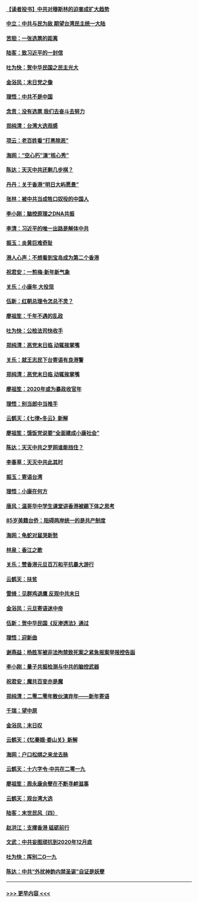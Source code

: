 #### [【读者投书】中共对穆斯林的迫害成扩大趋势](../pages/nsc993/n11791371.md?t=01150131) 
#### [中立：中共与民为敌 期望台湾民主统一大陆](../pages/nsc993/n11790392.md?t=01150131) 
#### [苦胆：一张选票的距离](../pages/nsc993/n11788914.md?t=01150131) 
#### [陆客：致习近平的一封信](../pages/nsc993/n11788867.md?t=01150131) 
#### [吐为快：贺中华民国之民主光大](../pages/nsc993/n11788618.md?t=01150131) 
#### [金浴凤：末日党之像](../pages/nsc993/n11787475.md?t=01150131) 
#### [理悟：中共不是中国](../pages/nsc993/n11787463.md?t=01150131) 
#### [念贲：没有选票  我们去奋斗去努力](../pages/nsc993/n11787398.md?t=01150131) 
#### [郑纯清：台湾大选观感](../pages/nsc993/n11786210.md?t=01150131) 
#### [项云：老百姓看“打黑除恶”](../pages/nsc993/n11785398.md?t=01150131) 
#### [海网：“空心朽”演“核心秀”](../pages/nsc993/n11783874.md?t=01150131) 
#### [陈达：天灭中共还剩几步棋？](../pages/nsc993/n11783719.md?t=01150131) 
#### [丹丹：关于香港“明日大屿愿景”](../pages/nsc993/n11783273.md?t=01150131) 
#### [张林：被中共当成牲口奴役的中国人](../pages/nsc993/n11782397.md?t=01150131) 
#### [李小刚：脑控原理之DNA共振](../pages/nsc993/n11780962.md?t=01150131) 
#### [李清：习近平的唯一出路是解体中共](../pages/nsc993/n11780866.md?t=01150131) 
#### [振玉：炎黄巨难奇耻](../pages/nsc993/n11779632.md?t=01150131) 
#### [港人心声：不想看到宝岛成为第二个香港](../pages/nsc993/n11778817.md?t=01150131) 
#### [祝君安：一剪梅‧新年新气象](../pages/nsc993/n11776340.md?t=01150131) 
#### [关乐：小康年 大役现](../pages/nsc993/n11774213.md?t=01150131) 
#### [伍新：红朝总理令怎总不灵？](../pages/nsc993/n11770813.md?t=01150131) 
#### [廖祖笙：千年不遇的乱政](../pages/nsc993/n11770373.md?t=01150131) 
#### [吐为快：公检法司快收手](../pages/nsc993/n11770359.md?t=01150131) 
#### [郑纯清：恶党末日临 动辄挨掌嘴](../pages/nsc993/n11769912.md?t=01150131) 
#### [关乐：就王志民下台寄语有良港警](../pages/nsc993/n11769903.md?t=01150131) 
#### [郑纯清：恶党末日临 动辄挨掌嘴](../pages/nsc993/n11769356.md?t=01150131) 
#### [廖祖笙：2020年或为暴政收官年](../pages/nsc993/n11768216.md?t=01150131) 
#### [理悟：别当郎中当推手](../pages/nsc993/n11768243.md?t=01150131) 
#### [云鹤天：《七律▪冬云》新解](../pages/nsc993/n11768204.md?t=01150131) 
#### [廖祖笙：饿饭党说要“全面建成小康社会”](../pages/nsc993/n11767482.md?t=01150131) 
#### [陈达：天灭中共之罗网谁能挡住？](../pages/nsc993/n11767465.md?t=01150131) 
#### [李春草：天灭中共此其时](../pages/nsc993/n11767452.md?t=01150131) 
#### [振玉：寄语台湾](../pages/nsc993/n11767432.md?t=01150131) 
#### [理悟：小康在何方](../pages/nsc993/n11767394.md?t=01150131) 
#### [唐风：温哥华中学生课堂讲香港被踢下体之思考](../pages/nsc993/n11766848.md?t=01150131) 
#### [85岁美籍台侨：阻碍两岸统一的是共产制度](../pages/nsc993/n11765043.md?t=01150131) 
#### [海网：龟蛇对鼠哭新愁](../pages/nsc993/n11764895.md?t=01150131) 
#### [林泉：香江之歌](../pages/nsc993/n11764415.md?t=01150131) 
#### [关乐：赞香港元旦百万和平抗暴大游行](../pages/nsc993/n11764382.md?t=01150131) 
#### [云鹤天：扶贫](../pages/nsc993/n11764245.md?t=01150131) 
#### [雪绮：见群鸡退鹰  反观中共末日](../pages/nsc993/n11762112.md?t=01150131) 
#### [金浴凤：元旦寄语迷中帝](../pages/nsc993/n11761788.md?t=01150131) 
#### [伍新：贺中华民国《反渗透法》通过](../pages/nsc993/n11761994.md?t=01150131) 
#### [理悟：迎新曲](../pages/nsc993/n11761152.md?t=01150131) 
#### [谢燕益：杨胜军被非法拘禁致死案之紧急报案举报控告函](../pages/nsc993/n11756134.md?t=01150131) 
#### [李小刚：量子共振检测与中共的脑控武器](../pages/nsc993/n11754518.md?t=01150131) 
#### [祝君安：魔共百变亦是魔](../pages/nsc993/n11754469.md?t=01150131) 
#### [郑纯清：二零二零年散伙演弃年——新年寄语](../pages/nsc993/n11754195.md?t=01150131) 
#### [千瑞：望中原](../pages/nsc993/n11754159.md?t=01150131) 
#### [金浴凤：末日叹](../pages/nsc993/n11752359.md?t=01150131) 
#### [云鹤天：《忆秦娥‧娄山关》新解](../pages/nsc993/n11752348.md?t=01150131) 
#### [海网：户口松绑之来龙去脉](../pages/nsc993/n11752328.md?t=01150131) 
#### [云鹤天：十六字令‧中共在二零一九](../pages/nsc993/n11752305.md?t=01150131) 
#### [廖祖笙：周永康余孽在不断寻衅滋事](../pages/nsc993/n11751013.md?t=01150131) 
#### [云鹤天：观台湾大选](../pages/nsc993/n11751007.md?t=01150131) 
#### [陆客：末世民风（四）](../pages/nsc993/n11749203.md?t=01150131) 
#### [赵洪江：支撑香港 砥砺前行](../pages/nsc993/n11748482.md?t=01150131) 
#### [文武：中共妄图顽抗到2020年12月底](../pages/nsc993/n11748446.md?t=01150131) 
#### [吐为快：挥别二O一九](../pages/nsc993/n11748411.md?t=01150131) 
#### [陈达：中共“外扰神韵内禁圣诞”自证是妖孽](../pages/nsc993/n11748226.md?t=01150131) 

----
#### [ >>> 更早内容 <<< ](../indexes/nsc993-earlier.md)
